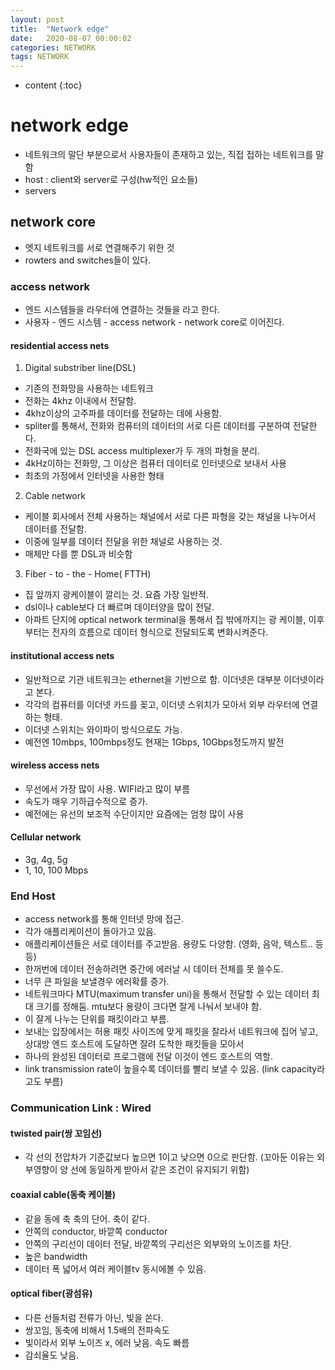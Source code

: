 ```yaml
---
layout: post
title:  "Network edge"
date:   2020-08-07 00:00:02
categories: NETWORK
tags: NETWORK
---
```

* content
{:toc}

# network edge
- 네트워크의 말단 부분으로서 사용자들이 존재하고 있는, 직접 접하는 네트워크를 말함
- host : client와 server로 구성(hw적인 요소들)
- servers
	
## network core
- 엣지 네트워크를 서로 연결해주기 위한 것
- rowters and switches들이 있다.
	
### access network
- 엔드 시스템들을 라우터에 연결하는 것들을 라고 한다.
- 사용자 - 엔드 시스템 - access network - network core로 이어진다.
	
#### residential access nets       
1. Digital substriber line(DSL)
- 기존의 전화망을 사용하는 네트워크
- 전화는 4khz 이내에서 전달함. 
- 4khz이상의 고주파를 데이터를 전달하는 데에 사용함. 
- spliter를 통해서, 전화와 컴퓨터의 데이터의 서로 다른 데이터를 구분하여 전달한다. 
- 전화국에 있는 DSL access multiplexer가 두 개의 파형을 분리. 
- 4kHz이하는 전화망, 그 이상은 컴퓨터 데이터로 인터넷으로 보내서 사용
- 최초의 가정에서 인터넷을 사용한 형태
			
2. Cable network
- 케이블 회사에서 전체 사용하는 채널에서 서로 다른 파형을 갖는 채널을 나누어서 데이터를 전달함. 
- 이중에 일부를 데이터 전달을 위한 채널로 사용하는 것.
- 매체만 다를 뿐 DSL과 비슷함
3. Fiber - to - the - Home( FTTH)
- 집 앞까지 광케이블이 깔리는 것. 요즘 가장 일반적. 
- dsl이나 cable보다 더 빠르며 데이터양을 많이 전달.
- 아파트 단지에 optical network terminal을 통해서 집 밖에까지는 광 케이블, 이후부터는 전자의 흐름으로 데이터 형식으로 전달되도록 변화시켜준다. 
			
#### institutional access nets
- 일반적으로 기관 네트워크는 ethernet을 기반으로 함. 이더넷은 대부분 이더넷이라고 본다. 
- 각각의 컴퓨터를 이더넷 카드를 꽂고, 이더넷 스위치가 모아서 외부 라우터에 연결하는 형태. 
- 이더넷 스위치는 와이파이 방식으로도 가능. 
- 예전엔 10mbps, 100mbps정도 현재는 1Gbps, 10Gbps정도까지 발전
	
#### wireless access nets
- 무선에서 가장 많이 사용. WIFI라고 많이 부름
- 속도가 매우 기하급수적으로 증가.
- 예전에는 유선의 보조적 수단이지만 요즘에는 엄청 많이 사용
		
#### Cellular network
- 3g, 4g, 5g
- 1, 10, 100 Mbps
			
	
### End Host
- access network를 통해 인터넷 망에 접근.
- 각가 애플리케이션이 돌아가고 있음. 
- 애플리케이션들은 서로 데이터를 주고받음. 용량도 다양함. (영화, 음악, 텍스트.. 등등)
- 한꺼번에 데이터 전송하려면 중간에 에러날 시 데이터 전체를 못 쓸수도. 
- 너무 큰 파일을 보낼경우 에러확률 증가. 
- 네트워크마다 MTU(maximum transfer uni)을 통해서 전달할 수 있는 데이터 최대 크기를 정해둠.  mtu보다 용량이 크다면 잘게 나눠서 보내야 함.
- 이 잘게 나누는 단위를 패킷이라고 부름. 
- 보내는 입장에서는 허용 패킷 사이즈에 맞게 패킷을 잘라서 네트워크에 집어 넣고, 상대방 엔드 호스트에 도달하면 잘려 도착한 패킷들을 모아서 
- 하나의 완성된 데이터로 프로그램에 전달 이것이 엔드 호스트의 역할. 
- link transmission rate이 높을수록 데이터를 빨리 보낼 수 있음. (link capacity라고도 부름)
	
### Communication Link : Wired
#### twisted pair(쌍 꼬임선)
- 각 선의 전압차가 기준값보다 높으면 1이고 낮으면 0으로 판단함. (꼬아둔 이유는 외부영향이 양 선에 동일하게 받아서 같은 조건이 유지되기 위함)   

#### coaxial cable(동축 케이블)
- 같을 동에 축 축의 단어. 축이 같다. 
- 안쪽의 conductor, 바깥쪽 conductor
- 안쪽의 구리선이 데이터 전달, 바깥쪽의 구리선은 외부와의 노이즈를 차단. 
- 높은 bandwidth
- 데이터 폭 넓어서 여러 케이블tv 동시에볼 수 있음.

#### optical fiber(광섬유)
- 다른 선들처럼 전류가 아닌, 빛을 쏜다.
- 쌍꼬임, 동축에 비해서 1.5배의 전파속도
- 빛이라서 외부 노이즈 x, 에러 낮음. 속도 빠름
- 감쇠율도 낮음. 
